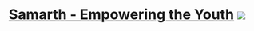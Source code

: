 <div align=center>
<h1>
<a href="https://samarthtmsl.github.io/">Samarth - Empowering the Youth</a>
<a href="https://samarthtmsl.github.io/">
<img src="https://raw.githubusercontent.com/SamarthTMSL/samarthtmsl.github.io/main/website.svg"/>
</a>
</h1>
</div>
